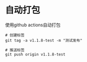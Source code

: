 # 自动打包

使用github actions自动打包

```shell
# 创建标签
git tag -a v1.1.8-test -m "测试发布"

# 推送标签
git push origin v1.1.8-test
```
